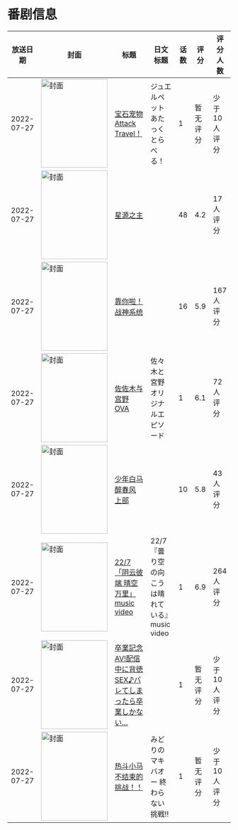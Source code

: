 # 番剧信息

|放送日期|封面|标题|日文标题|话数|评分|评分人数|
|---|---|---|---|---|---|---|
|2022-07-27|<img src="//lain.bgm.tv/pic/cover/c/a9/b9/298654_00kB1.jpg" alt="封面" style="width:150px;height:200px;object-fit:cover;">|[宝石宠物 Attack Travel！](https://bangumi.tv/subject/298654)|ジュエルペット あたっくとらべる！|1|暂无评分|少于10人评分|
|2022-07-27|<img src="//lain.bgm.tv/pic/cover/c/44/dd/358586_Xi3K8.jpg" alt="封面" style="width:150px;height:200px;object-fit:cover;">|[星源之主](https://bangumi.tv/subject/358586)||48|4.2|17人评分|
|2022-07-27|<img src="//lain.bgm.tv/pic/cover/c/61/e0/358692_mKr3R.jpg" alt="封面" style="width:150px;height:200px;object-fit:cover;">|[靠你啦！战神系统](https://bangumi.tv/subject/358692)||16|5.9|167人评分|
|2022-07-27|<img src="//lain.bgm.tv/pic/cover/c/09/89/366566_YQ7UO.jpg" alt="封面" style="width:150px;height:200px;object-fit:cover;">|[佐佐木与宫野 OVA](https://bangumi.tv/subject/366566)|佐々木と宮野 オリジナルエピソード|1|6.1|72人评分|
|2022-07-27|<img src="//lain.bgm.tv/pic/cover/c/19/ee/380466_olbGl.jpg" alt="封面" style="width:150px;height:200px;object-fit:cover;">|[少年白马醉春风 上部](https://bangumi.tv/subject/380466)||10|5.8|43人评分|
|2022-07-27|<img src="//lain.bgm.tv/pic/cover/c/8e/5e/393446_E4F2K.jpg" alt="封面" style="width:150px;height:200px;object-fit:cover;">|[22/7 「阴云彼端 晴空万里」music video](https://bangumi.tv/subject/393446)|22/7 『曇り空の向こうは晴れている』music video|1|6.9|264人评分|
|2022-07-27|<img src="/img/no_icon_subject.png" alt="封面" style="width:150px;height:200px;object-fit:cover;">|[卒業記念AV!配信中に背徳SEX♪バレてしまったら卒業しかない…](https://bangumi.tv/subject/401956)||1|暂无评分|少于10人评分|
|2022-07-27|<img src="//lain.bgm.tv/pic/cover/c/ec/3b/441662_owi4R.jpg" alt="封面" style="width:150px;height:200px;object-fit:cover;">|[热斗小马 不结束的挑战！！](https://bangumi.tv/subject/441662)|みどりのマキバオー 終わらない挑戦!!|1|暂无评分|少于10人评分|
